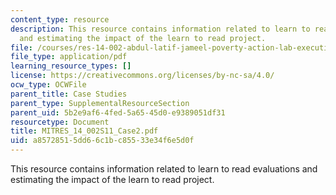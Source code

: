 ```yaml
---
content_type: resource
description: This resource contains information related to learn to read evaluations
  and estimating the impact of the learn to read project.
file: /courses/res-14-002-abdul-latif-jameel-poverty-action-lab-executive-training-evaluating-social-programs-2011-spring-2011/a85728515dd66c1bc85533e34f6e5d0f_MITRES_14_002S11_Case2.pdf
file_type: application/pdf
learning_resource_types: []
license: https://creativecommons.org/licenses/by-nc-sa/4.0/
ocw_type: OCWFile
parent_title: Case Studies
parent_type: SupplementalResourceSection
parent_uid: 5b2e9af6-4fed-5a65-45d0-e9389051df31
resourcetype: Document
title: MITRES_14_002S11_Case2.pdf
uid: a8572851-5dd6-6c1b-c855-33e34f6e5d0f
---
```

This resource contains information related to learn to read evaluations and estimating the impact of the learn to read project.